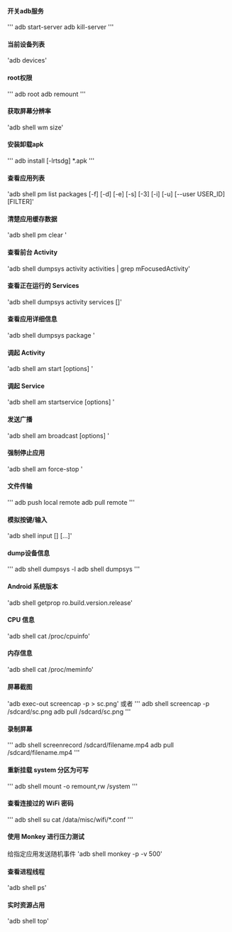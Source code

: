 #### 开关adb服务
'''
adb start-server
adb kill-server
'''

#### 当前设备列表
'adb devices'

#### root权限
'''
adb root
adb remount
'''

#### 获取屏幕分辨率
'adb shell wm size'

#### 安装卸载apk
'''
adb install [-lrtsdg] *.apk
'''

#### 查看应用列表
'adb shell pm list packages [-f] [-d] [-e] [-s] [-3] [-i] [-u] [--user USER_ID] [FILTER]'

#### 清楚应用缓存数据
'adb shell pm clear <packagename>'

#### 查看前台 Activity
'adb shell dumpsys activity activities | grep mFocusedActivity'

#### 查看正在运行的 Services
'adb shell dumpsys activity services [<packagename>]'

#### 查看应用详细信息
'adb shell dumpsys package <packagename>'

#### 调起 Activity
'adb shell am start [options] <INTENT>'

#### 调起 Service
'adb shell am startservice [options] <INTENT>'

#### 发送广播
'adb shell am broadcast [options] <INTENT>'

#### 强制停止应用
'adb shell am force-stop <packagename>'

#### 文件传输
'''
adb push local remote
adb pull remote
'''

#### 模拟按键/输入
'adb shell input [<source>] <command> [<arg>...]'

#### dump设备信息
'''
adb shell dumpsys -l
adb shell dumpsys
'''

#### Android 系统版本
'adb shell getprop ro.build.version.release'

#### CPU 信息
'adb shell cat /proc/cpuinfo'

#### 内存信息
'adb shell cat /proc/meminfo'

#### 屏幕截图
'adb exec-out screencap -p > sc.png'
或者
'''
adb shell screencap -p /sdcard/sc.png
adb pull /sdcard/sc.png
'''

#### 录制屏幕
'''
adb shell screenrecord /sdcard/filename.mp4
adb pull /sdcard/filename.mp4
'''

#### 重新挂载 system 分区为可写
'''
adb shell
mount -o remount,rw /system
'''

#### 查看连接过的 WiFi 密码
'''
adb shell
su
cat /data/misc/wifi/*.conf
'''

#### 使用 Monkey 进行压力测试
给指定应用发送随机事件
'adb shell monkey -p <packagename> -v 500'

#### 查看进程线程
'adb shell ps'

#### 实时资源占用
'adb shell top'
